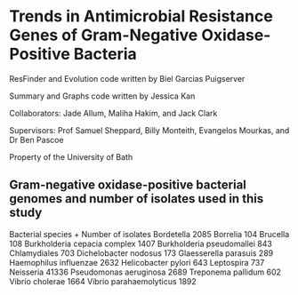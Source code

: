 # Trends in Antimicrobial Resistance Genes of Gram-Negative Oxidase-Positive Bacteria

ResFinder and Evolution code written by Biel Garcias Puigserver

Summary and Graphs code written by Jessica Kan

Collaborators: Jade Allum, Maliha Hakim, and Jack Clark

Supervisors: Prof Samuel Sheppard, Billy Monteith, Evangelos Mourkas, and Dr Ben Pascoe

Property of the University of Bath

## Gram-negative oxidase-positive bacterial genomes and number of isolates used in this study
Bacterial species +	Number of isolates
Bordetella	2085
Borrelia	104
Brucella 	108
Burkholderia cepacia complex 	1407
Burkholderia pseudomallei	843
Chlamydiales	703
Dichelobacter nodosus 	173
Glaesserella parasuis 	289
Haemophilus influenzae 	2632
Helicobacter pylori 	643
Leptospira	737
Neisseria 	41336
Pseudomonas aeruginosa 	2689
Treponema pallidum	602
Vibrio cholerae	1664
Vibrio parahaemolyticus 	1892
